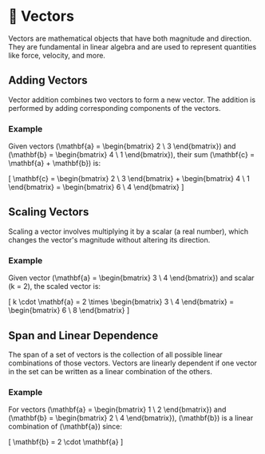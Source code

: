 # 🧮 Vectors

Vectors are mathematical objects that have both magnitude and direction. They are fundamental in linear algebra and are used to represent quantities like force, velocity, and more.

## Adding Vectors

Vector addition combines two vectors to form a new vector. The addition is performed by adding corresponding components of the vectors.

### Example

Given vectors \(\mathbf{a} = \begin{bmatrix} 2 \\ 3 \end{bmatrix}\) and \(\mathbf{b} = \begin{bmatrix} 4 \\ 1 \end{bmatrix}\), their sum \(\mathbf{c} = \mathbf{a} + \mathbf{b}\) is:

\[
\mathbf{c} = \begin{bmatrix} 2 \\ 3 \end{bmatrix} + \begin{bmatrix} 4 \\ 1 \end{bmatrix} = \begin{bmatrix} 6 \\ 4 \end{bmatrix}
\]

## Scaling Vectors

Scaling a vector involves multiplying it by a scalar (a real number), which changes the vector's magnitude without altering its direction.

### Example

Given vector \(\mathbf{a} = \begin{bmatrix} 3 \\ 4 \end{bmatrix}\) and scalar \(k = 2\), the scaled vector is:

\[
k \cdot \mathbf{a} = 2 \times \begin{bmatrix} 3 \\ 4 \end{bmatrix} = \begin{bmatrix} 6 \\ 8 \end{bmatrix}
\]

## Span and Linear Dependence

The span of a set of vectors is the collection of all possible linear combinations of those vectors. Vectors are linearly dependent if one vector in the set can be written as a linear combination of the others.

### Example

For vectors \(\mathbf{a} = \begin{bmatrix} 1 \\ 2 \end{bmatrix}\) and \(\mathbf{b} = \begin{bmatrix} 2 \\ 4 \end{bmatrix}\), \(\mathbf{b}\) is a linear combination of \(\mathbf{a}\) since:

\[
\mathbf{b} = 2 \cdot \mathbf{a}
\]
